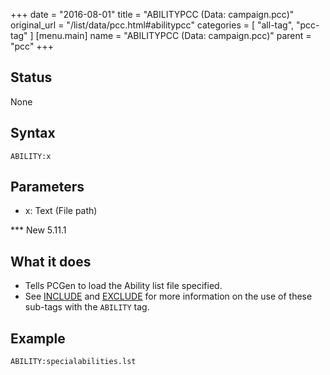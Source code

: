 +++
date = "2016-08-01"
title = "ABILITYPCC (Data: campaign.pcc)"
original_url = "/list/data/pcc.html#abilitypcc"
categories = [ "all-tag", "pcc-tag" ]
[menu.main]
    name = "ABILITYPCC (Data: campaign.pcc)"
    parent = "pcc"
+++

## Status

None

## Syntax

`ABILITY:x`

## Parameters

-   x: Text (File path)



<span id="abilitypcc"></span> \*\*\* New 5.11.1

What it does
------------

-   Tells PCGen to load the Ability list file specified.
-   See [INCLUDE](/list/data/pcc/include.html) and
    [EXCLUDE](/list/data/pcc/include.html) for more information on the
    use of these sub-tags with the `ABILITY` tag.

Example
-------

`ABILITY:specialabilities.lst`

